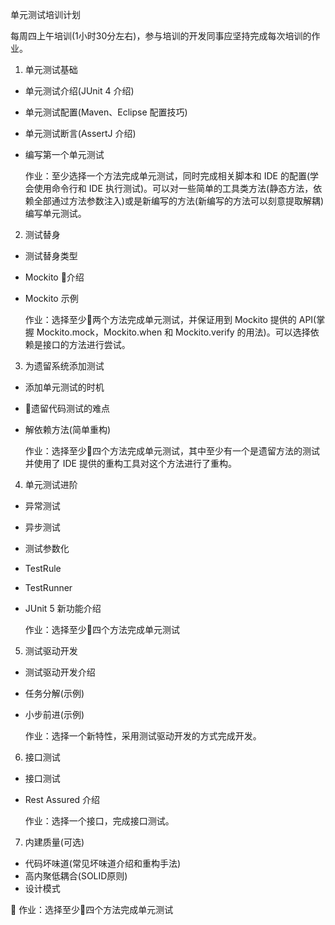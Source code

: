 单元测试培训计划

每周四上午培训(1小时30分左右)，参与培训的开发同事应坚持完成每次培训的作业。

1. 单元测试基础
  * 单元测试介绍(JUnit 4 介绍)
  * 单元测试配置(Maven、Eclipse 配置技巧)
  * 单元测试断言(AssertJ 介绍)
  * 编写第一个单元测试

    作业：至少选择一个方法完成单元测试，同时完成相关脚本和 IDE 的配置(学会使用命令行和 IDE 执行测试)。可以对一些简单的工具类方法(静态方法，依赖全部通过方法参数注入)或是新编写的方法(新编写的方法可以刻意提取解耦)编写单元测试。

2. 测试替身
  * 测试替身类型
  * Mockito 介绍
  * Mockito 示例

    作业：选择至少两个方法完成单元测试，并保证用到 Mockito 提供的 API(掌握 Mockito.mock，Mockito.when 和 Mockito.verify 的用法)。可以选择依赖是接口的方法进行尝试。

3. 为遗留系统添加测试
  * 添加单元测试的时机
  * 遗留代码测试的难点
  * 解依赖方法(简单重构)

    作业：选择至少四个方法完成单元测试，其中至少有一个是遗留方法的测试并使用了 IDE 提供的重构工具对这个方法进行了重构。

4. 单元测试进阶
  * 异常测试
  * 异步测试
  * 测试参数化
  * TestRule
  * TestRunner
  * JUnit 5 新功能介绍

    作业：选择至少四个方法完成单元测试

5. 测试驱动开发
  * 测试驱动开发介绍
  * 任务分解(示例)
  * 小步前进(示例)

    作业：选择一个新特性，采用测试驱动开发的方式完成开发。

6. 接口测试
  * 接口测试
  * Rest Assured 介绍

    作业：选择一个接口，完成接口测试。

7. 内建质量(可选)
  * 代码坏味道(常见坏味道介绍和重构手法)
  * 高内聚低耦合(SOLID原则)
  * 设计模式

    作业：选择至少四个方法完成单元测试
